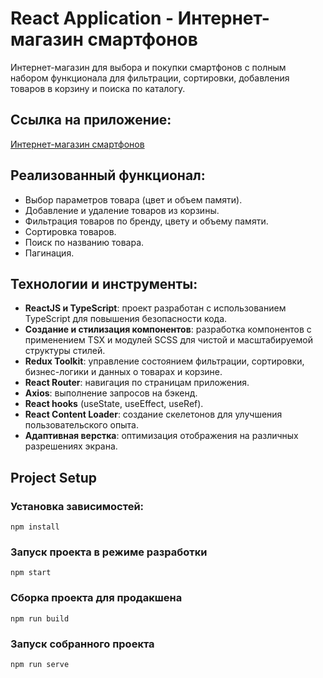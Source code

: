 # React Application - Интернет-магазин смартфонов

Интернет-магазин для выбора и покупки смартфонов с полным набором функционала для фильтрации, сортировки, добавления товаров в корзину и поиска по каталогу.

## Ссылка на приложение:

[Интернет-магазин смартфонов](https://shop-gamma-sandy.vercel.app/)

## Реализованный функционал:

- Выбор параметров товара (цвет и объем памяти).
- Добавление и удаление товаров из корзины.
- Фильтрация товаров по бренду, цвету и объему памяти.
- Сортировка товаров.
- Поиск по названию товара.
- Пагинация.

## Технологии и инструменты:

- **ReactJS и TypeScript**: проект разработан с использованием TypeScript для повышения безопасности кода.
- **Создание и стилизация компонентов**: разработка компонентов с применением TSX и модулей SCSS для чистой и масштабируемой структуры стилей.
- **Redux Toolkit**: управление состоянием фильтрации, сортировки, бизнес-логики и данных о товарах и корзине.
- **React Router**: навигация по страницам приложения.
- **Axios**: выполнение запросов на бэкенд.
- **React hooks** (useState, useEffect, useRef).
- **React Content Loader**: создание скелетонов для улучшения пользовательского опыта.
- **Адаптивная верстка**: оптимизация отображения на различных разрешениях экрана.

## Project Setup

### Установка зависимостей:

```
npm install
```

### Запуск проекта в режиме разработки

```
npm start
```

### Сборка проекта для продакшена

```
npm run build
```

### Запуск собранного проекта

```
npm run serve
```
